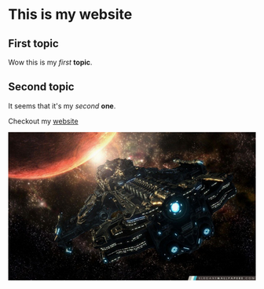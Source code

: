 # This is my website

## First topic

Wow this is my *first* **topic**.

## Second topic

It seems that it's my *second* **one**.

Checkout my [website](http://vandenhove.zd.fr)

![Looks like the image is not where it should be](image.jpg)